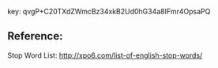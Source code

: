 

key: qvgP+C20TXdZWmcBz34xkB2Ud0hG34a8IFmr4OpsaPQ

## Reference:
Stop Word List: http://xpo6.com/list-of-english-stop-words/